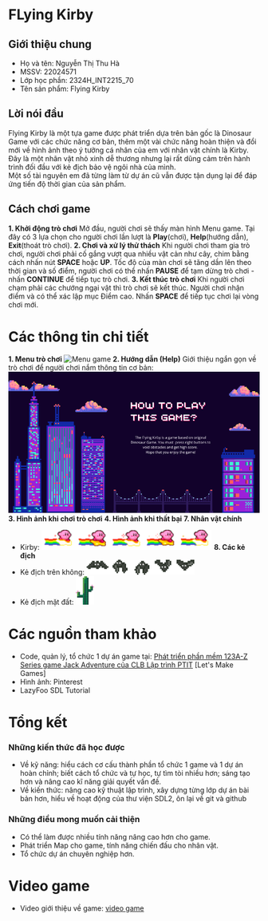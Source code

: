# FLying Kirby
## Giới thiệu chung
- Họ và tên: Nguyễn Thị Thu Hà
- MSSV: 22024571
- Lớp học phần: 2324H_INT2215_70
- Tên sản phẩm: Flying Kirby
  
## Lời nói đầu
Flying Kirby là một tựa game được phát triển dựa trên bản gốc là Dinosaur Game với các chức năng cơ bản, thêm một vài chức năng hoàn thiện và đổi mới về hình ảnh theo ý tưởng cá nhân của em với nhân vật chính là Kirby. Đây là một nhân vật nhỏ xinh dễ thương nhưng lại rất dũng cảm trên hành trình đối đầu với kẻ địch bảo vệ ngôi nhà của mình.    
Một số tài nguyên em đã từng làm từ dự án cũ vẫn được tận dụng lại để đáp ứng tiến độ thời gian của sản phẩm.

## Cách chơi game 
**1. Khởi động trò chơi**
Mở đầu, người chơi sẽ thấy màn hình Menu game. Tại đây có 3 lựa chọn cho người chơi lần lượt là **Play**(chơi), **Help**(hướng dẫn), **Exit**(thoát trò chơi). 
**2. Chơi và xử lý thử thách**
Khi người chơi tham gia trò chơi, người chơi phải cố gắng vượt qua nhiều vật cản như cây, chim bằng cách nhấn nút **SPACE** hoặc **UP**. Tốc độ của màn chơi sẽ tăng dần lên theo thời gian và số điểm, người chơi có thể nhấn **PAUSE** để tạm dừng trò chơi - nhấn **CONTINUE** để tiếp tục trò chơi.
**3. Kết thúc trò chơi**
Khi người chơi chạm phải các chướng ngại vật thì trò chơi sẽ kết thúc. Người chơi nhận điểm và có thể xác lập mục Điểm cao. Nhấn **SPACE** để tiếp tục chơi lại vòng chơi mới. 

# Các thông tin chi tiết 
**1. Menu trò chơi**
   ![Menu game](https://drive.google.com/file/d/1Wri-Uw9YE9zfl6PQC7vcooZJ-SwjUdqG/view?usp=sharing)
**2. Hướng dẫn (Help)**
   Giới thiệu ngắn gọn về trò chơi để người chơi nắm thông tin cơ bản:
   ![instruction](flyingkirby/Resource/BackGround/instruction.png)
**3. Hình ảnh khi chơi trò chơi**
**4. Hình ảnh khi thất bại**
**7. Nhân vật chính**
- Kirby: ![kirby](flyingkirby/Resource/Kirby/FlyingKirby.png)
**8. Các kẻ địch**
- Kẻ địch trên không: ![bat](flyingkirby/Resource/Enemy/Bat.png)
- Kẻ địch mặt đất: ![cactus](flyingkirby/Resource/Enemy/Cactus.png)

# Các nguồn tham khảo 
- Code, quản lý, tổ chức 1 dự án game tại:
  [Phát triển phần mềm 123A-Z](https://www.youtube.com/c/Ph%C3%A1tTri%E1%BB%83nPh%E1%BA%A7nM%E1%BB%81m123AZ)
  [Series game Jack Adventure của CLB Lập trình PTIT](https://www.youtube.com/c/CLBL%E1%BA%ADpTr%C3%ACnhPTIT)
  [Let's Make Games]
- Hình ảnh: Pinterest
- LazyFoo SDL Tutorial
  
# Tổng kết 
### Những kiến thức đã học được
- Về kỹ năng: hiểu cách cơ cấu thành phần tổ chức 1 game và 1 dự án hoàn chỉnh; biết cách tổ chức và tự học, tự tìm tòi nhiều hơn; sáng tạo hơn và nâng cao kĩ năng giải quyết vấn đề.
- Về kiến thức: nâng cao kỹ thuật lập trình, xây dựng từng lớp dự án bài bản hơn, hiểu về hoạt động của thư viện SDL2, ôn lại về git và github
### Những điều mong muốn cải thiện 
- Có thể làm được nhiều tính năng nâng cao hơn cho game.
- Phát triển Map cho game, tính năng chiến đấu cho nhân vật.
- Tổ chức dự án chuyên nghiệp hơn.
# Video game
- Video giới thiệu về game: [video game](https://drive.google.com/drive/folders/1sJAXfsVsCrmdvV2j2T2fz2-Mn_z1dYZ6)
